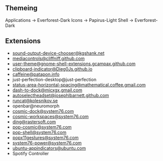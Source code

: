 ## Themeing
Applications -> Everforest-Dark
Icons -> Papirus-Light
Shell -> Everforest-Dark

## Extensions
- sound-output-device-chooser@kgshank.net
- mediacontrols@cliffniff.github.com
- user-theme@gnome-shell-extensions.gcampax.github.com
- clipboard-indicator@Dieg0Js.github.io
- caffeine@patapon.info
- just-perfection-desktop@just-perfection
- status-area-horizontal-spacing@mathematical.coffee.gmail.com
- dash-to-dock@micxgx.gmail.com
- autoselectheadset@josephlbarnett.github.com
- runcat@kolesnikov.se
- openbar@neuromorph
- cosmic-dock@system76.com
- cosmic-workspaces@system76.com
- ding@rastersoft.com
- pop-cosmic@system76.com
- pop-shell@system76.com
- popx11gestures@system76.com
- system76-power@system76.com
- ubuntu-appindicators@ubuntu.com
- Spotify Controller


